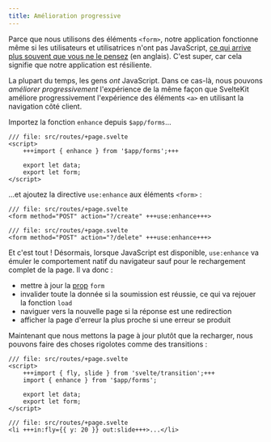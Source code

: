 ```yaml
---
title: Amélioration progressive
---
```


Parce que nous utilisons des éléments `<form>`, notre application fonctionne même si les utilisateurs et utilisatrices n'ont pas JavaScript, [ce qui arrive plus souvent que vous ne le pensez](https://kryogenix.org/code/browser/everyonehasjs.html) (en anglais). C'est super, car cela signifie que notre application est résiliente.

La plupart du temps, les gens _ont_ JavaScript. Dans ce cas-là, nous pouvons _améliorer progressivement_ l'expérience de la même façon que SvelteKit améliore progressivement l'expérience des éléments `<a>` en utilisant la navigation côté client.

Importez la fonction `enhance` depuis `$app/forms`...

```svelte
/// file: src/routes/+page.svelte
<script>
	+++import { enhance } from '$app/forms';+++

	export let data;
	export let form;
</script>
```

...et ajoutez la directive `use:enhance` aux éléments `<form>` :

```svelte
/// file: src/routes/+page.svelte
<form method="POST" action="?/create" +++use:enhance+++>
```

```svelte
/// file: src/routes/+page.svelte
<form method="POST" action="?/delete" +++use:enhance+++>
```

Et c'est tout ! Désormais, lorsque JavaScript est disponible, `use:enhance` va émuler le comportement natif du navigateur sauf pour le rechargement complet de la page. Il va donc :

- mettre à jour la <span class="vo">[prop](SVELTE_SITE_URL/docs/sveltejs#props)</span> `form`
- invalider toute la donnée si la soumission est réussie, ce qui va rejouer la fonction `load`
- naviguer vers la nouvelle page si la réponse est une redirection
- afficher la page d'erreur la plus proche si une erreur se produit

Maintenant que nous mettons la page à jour plutôt que la recharger, nous pouvons faire des choses rigolotes comme des transitions :

```svelte
/// file: src/routes/+page.svelte
<script>
	+++import { fly, slide } from 'svelte/transition';+++
	import { enhance } from '$app/forms';

	export let data;
	export let form;
</script>
```

```svelte
/// file: src/routes/+page.svelte
<li +++in:fly={{ y: 20 }} out:slide+++>...</li>
```

